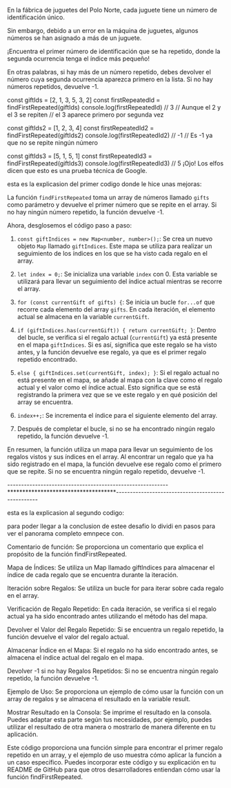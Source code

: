 En la fábrica de juguetes del Polo Norte, cada juguete tiene un número de identificación único.

Sin embargo, debido a un error en la máquina de juguetes, algunos números se han asignado a más de un juguete.

¡Encuentra el primer número de identificación que se ha repetido, donde la segunda ocurrencia tenga el índice más pequeño!

En otras palabras, si hay más de un número repetido, debes devolver el número cuya segunda ocurrencia aparezca primero en la lista. Si no hay números repetidos, devuelve -1.

const giftIds = [2, 1, 3, 5, 3, 2]
const firstRepeatedId = findFirstRepeated(giftIds)
console.log(firstRepeatedId) // 3
// Aunque el 2 y el 3 se repiten
// el 3 aparece primero por segunda vez

const giftIds2 = [1, 2, 3, 4]
const firstRepeatedId2 = findFirstRepeated(giftIds2)
console.log(firstRepeatedId2) // -1
// Es -1 ya que no se repite ningún número

const giftIds3 = [5, 1, 5, 1]
const firstRepeatedId3 = findFirstRepeated(giftIds3)
console.log(firstRepeatedId3) // 5
¡Ojo! Los elfos dicen que esto es una prueba técnica de Google.



esta es la explicasion del primer codigo donde le hice unas mejoras:

La función `findFirstRepeated` toma un array de números llamado `gifts` como parámetro y devuelve el primer número que se repite en el array. Si no hay ningún número repetido, la función devuelve -1.

Ahora, desglosemos el código paso a paso:

1. `const giftIndices = new Map<number, number>();`: Se crea un nuevo objeto `Map` llamado `giftIndices`. Este mapa se utiliza para realizar un seguimiento de los índices en los que se ha visto cada regalo en el array.

2. `let index = 0;`: Se inicializa una variable `index` con 0. Esta variable se utilizará para llevar un seguimiento del índice actual mientras se recorre el array.

3. `for (const currentGift of gifts) {`: Se inicia un bucle `for...of` que recorre cada elemento del array `gifts`. En cada iteración, el elemento actual se almacena en la variable `currentGift`.

4. `if (giftIndices.has(currentGift)) { return currentGift; }`: Dentro del bucle, se verifica si el regalo actual (`currentGift`) ya está presente en el mapa `giftIndices`. Si es así, significa que este regalo se ha visto antes, y la función devuelve ese regalo, ya que es el primer regalo repetido encontrado.

5. `else { giftIndices.set(currentGift, index); }`: Si el regalo actual no está presente en el mapa, se añade al mapa con la clave como el regalo actual y el valor como el índice actual. Esto significa que se está registrando la primera vez que se ve este regalo y en qué posición del array se encuentra.

6. `index++;`: Se incrementa el índice para el siguiente elemento del array.

7. Después de completar el bucle, si no se ha encontrado ningún regalo repetido, la función devuelve -1.

En resumen, la función utiliza un mapa para llevar un seguimiento de los regalos vistos y sus índices en el array. Al encontrar un regalo que ya ha sido registrado en el mapa, la función devuelve ese regalo como el primero que se repite. Si no se encuentra ningún regalo repetido, devuelve -1.


----------------------------------------------------------************************************--------------------------------------------------


esta es la explicasion al segundo codigo:


para poder llegar a la conclusion de estee desafio lo dividi en pasos para ver el panorama completo emnpece con.

Comentario de función: Se proporciona un comentario que explica el propósito de la función findFirstRepeated.

Mapa de Índices: Se utiliza un Map llamado giftIndices para almacenar el índice de cada regalo que se encuentra durante la iteración.

Iteración sobre Regalos: Se utiliza un bucle for para iterar sobre cada regalo en el array.

Verificación de Regalo Repetido: En cada iteración, se verifica si el regalo actual ya ha sido encontrado antes utilizando el método has del mapa.

Devolver el Valor del Regalo Repetido: Si se encuentra un regalo repetido, la función devuelve el valor del regalo actual.

Almacenar Índice en el Mapa: Si el regalo no ha sido encontrado antes, se almacena el índice actual del regalo en el mapa.

Devolver -1 si no hay Regalos Repetidos: Si no se encuentra ningún regalo repetido, la función devuelve -1.

Ejemplo de Uso: Se proporciona un ejemplo de cómo usar la función con un array de regalos y se almacena el resultado en la variable result.

Mostrar Resultado en la Consola: Se imprime el resultado en la consola. Puedes adaptar esta parte según tus necesidades, por ejemplo, puedes utilizar el resultado de otra manera o mostrarlo de manera diferente en tu aplicación.

Este código proporciona una función simple para encontrar el primer regalo repetido en un array, y el ejemplo de uso muestra cómo aplicar la función a un caso específico. Puedes incorporar este código y su explicación en tu README de GitHub para que otros desarrolladores entiendan cómo usar la función findFirstRepeated.

